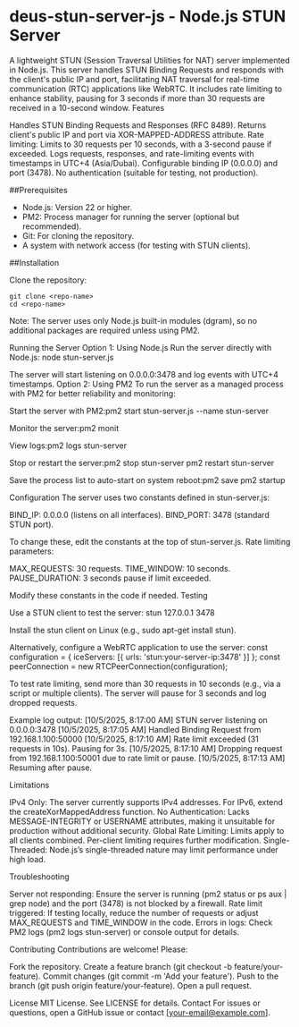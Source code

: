 # deus-stun-server-js - Node.js STUN Server
A lightweight STUN (Session Traversal Utilities for NAT) server implemented in Node.js. This server handles STUN Binding Requests and responds with the client's public IP and port, facilitating NAT traversal for real-time communication (RTC) applications like WebRTC. It includes rate limiting to enhance stability, pausing for 3 seconds if more than 30 requests are received in a 10-second window.
Features

Handles STUN Binding Requests and Responses (RFC 8489).
Returns client's public IP and port via XOR-MAPPED-ADDRESS attribute.
Rate limiting: Limits to 30 requests per 10 seconds, with a 3-second pause if exceeded.
Logs requests, responses, and rate-limiting events with timestamps in UTC+4 (Asia/Dubai).
Configurable binding IP (0.0.0.0) and port (3478).
No authentication (suitable for testing, not production).

##Prerequisites

- Node.js: Version 22 or higher.
- PM2: Process manager for running the server (optional but recommended).
- Git: For cloning the repository.
- A system with network access (for testing with STUN clients).

##Installation

Clone the repository:
```
git clone <repo-name>
cd <repo-name>
```
Note: The server uses only Node.js built-in modules (dgram), so no additional packages are required unless using PM2.

Running the Server
Option 1: Using Node.js
Run the server directly with Node.js:
node stun-server.js

The server will start listening on 0.0.0.0:3478 and log events with UTC+4 timestamps.
Option 2: Using PM2
To run the server as a managed process with PM2 for better reliability and monitoring:

Start the server with PM2:pm2 start stun-server.js --name stun-server


Monitor the server:pm2 monit


View logs:pm2 logs stun-server


Stop or restart the server:pm2 stop stun-server
pm2 restart stun-server


Save the process list to auto-start on system reboot:pm2 save
pm2 startup



Configuration
The server uses two constants defined in stun-server.js:

BIND_IP: 0.0.0.0 (listens on all interfaces).
BIND_PORT: 3478 (standard STUN port).

To change these, edit the constants at the top of stun-server.js.
Rate limiting parameters:

MAX_REQUESTS: 30 requests.
TIME_WINDOW: 10 seconds.
PAUSE_DURATION: 3 seconds pause if limit exceeded.

Modify these constants in the code if needed.
Testing

Use a STUN client to test the server:
stun 127.0.0.1 3478

Install the stun client on Linux (e.g., sudo apt-get install stun).

Alternatively, configure a WebRTC application to use the server:
const configuration = {
  iceServers: [{ urls: 'stun:your-server-ip:3478' }]
};
const peerConnection = new RTCPeerConnection(configuration);


To test rate limiting, send more than 30 requests in 10 seconds (e.g., via a script or multiple clients). The server will pause for 3 seconds and log dropped requests.


Example log output:
[10/5/2025, 8:17:00 AM] STUN server listening on 0.0.0.0:3478
[10/5/2025, 8:17:05 AM] Handled Binding Request from 192.168.1.100:50000
[10/5/2025, 8:17:10 AM] Rate limit exceeded (31 requests in 10s). Pausing for 3s.
[10/5/2025, 8:17:10 AM] Dropping request from 192.168.1.100:50001 due to rate limit or pause.
[10/5/2025, 8:17:13 AM] Resuming after pause.

Limitations

IPv4 Only: The server currently supports IPv4 addresses. For IPv6, extend the createXorMappedAddress function.
No Authentication: Lacks MESSAGE-INTEGRITY or USERNAME attributes, making it unsuitable for production without additional security.
Global Rate Limiting: Limits apply to all clients combined. Per-client limiting requires further modification.
Single-Threaded: Node.js’s single-threaded nature may limit performance under high load.

Troubleshooting

Server not responding: Ensure the server is running (pm2 status or ps aux | grep node) and the port (3478) is not blocked by a firewall.
Rate limit triggered: If testing locally, reduce the number of requests or adjust MAX_REQUESTS and TIME_WINDOW in the code.
Errors in logs: Check PM2 logs (pm2 logs stun-server) or console output for details.

Contributing
Contributions are welcome! Please:

Fork the repository.
Create a feature branch (git checkout -b feature/your-feature).
Commit changes (git commit -m 'Add your feature').
Push to the branch (git push origin feature/your-feature).
Open a pull request.

License
MIT License. See LICENSE for details.
Contact
For issues or questions, open a GitHub issue or contact [your-email@example.com].
